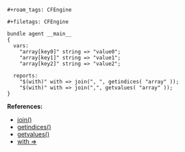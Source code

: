 ```{=org}
#+roam_tags: CFEngine
```
```{=org}
#+filetags: CFEngine
```
``` {.cfengine3 tangle="vars_classic_array.cf"}
bundle agent __main__
{
  vars:
    "array[key0]" string => "value0";
    "array[key1]" string => "value1";
    "array[key2]" string => "value2";

  reports:
    "$(with)" with => join(", ", getindices( "array" ));
    "$(with)" with => join(",", getvalues( "array" ));
}
```

**References:**

- [join()](id:b91239e5-37fb-4d53-8335-9a38a16800ca)
- [getindices()](id:cb299172-277a-42de-a1c9-c82e54379e4e)
- [getvalues()](id:d202c34d-21c3-46e9-a668-79fbdb61b9e7)
- [with =\>](id:5f995365-46bb-4701-80d8-12c163fc6ca8)

